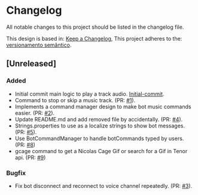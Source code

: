 # Changelog

All notable changes to this project should be listed in the changelog file.

This design is based in: [Keep a Changelog](https://keepachangelog.com/en/1.0.0/),
This project adheres to the: [versionamento semântico](https://semver.org/spec/v2.0.0.html).

## [Unreleased]

### Added

- Initial commit main logic to play a track audio. [Initial-commit](https://github.com/GustavoVieiraDrk/G-Cage-Bot/commit/aab48346f913801ddb47c39c0bcc75d6c0c7c7ed).
- Command to stop or skip a music track. (PR: [#1](https://github.com/GustavoVieiraDrk/G-Cage-Bot/pull/1)).
- Implements a command manager design to make bot music commands easier. (PR: [#2](https://github.com/GustavoVieiraDrk/G-Cage-Bot/pull/2)).
- Update README.md and add removed file by accidentally. (PR: [#4](https://github.com/GustavoVieiraDrk/G-Cage-Bot/pull/4)).
- Strings.properties to use as a localize strings to show bot messages. (PR: [#5](https://github.com/GustavoVieiraDrk/G-Cage-Bot/pull/5)).
- Use BotCommandManager to handle botCommands typed by users. (PR: [#8](https://github.com/GustavoVieiraDrk/G-Cage-Bot/pull/8))
- gcage command to get a Nicolas Cage Gif or search for a Gif in Tenor api. (PR: [#9](https://github.com/GustavoVieiraDrk/G-Cage-Bot/pull/9))

### Bugfix

- Fix bot disconnect and reconnect to voice channel repeatedly. (PR: [#3](https://github.com/GustavoVieiraDrk/G-Cage-Bot/pull/3)).